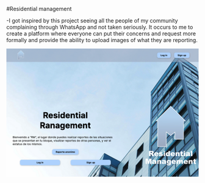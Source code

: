 #Residential management

-I got inspired by this project seeing all the people of my community complaining through WhatsApp and not taken seriously. It occurs to me to create a platform where everyone can put their concerns and request more formally and provide the ability to upload images of what they are reporting.

<img src='public/images/rmimg.png'>